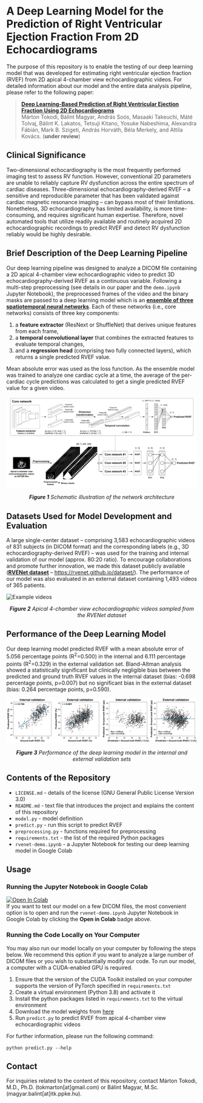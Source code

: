 # A Deep Learning Model for the Prediction of Right Ventricular Ejection Fraction From 2D Echocardiograms


The purpose of this repository is to enable the testing of our deep learning model that was developed for estimating right ventricular ejection fraction (RVEF) from 2D apical 4-chamber view echocardiographic videos. For detailed information about our model and the entire data analysis pipeline, please refer to the following paper:

> [**Deep Learning-Based Prediction of Right Ventricular Ejection Fraction Using 2D Echocardiograms**](https://rvenet.github.io/dataset/)<br/>
  Márton Tokodi, Bálint Magyar, András Soós, Masaaki Takeuchi, Máté Tolvaj, Bálint K. Lakatos, Tetsuji Kitano, Yosuke Nabeshima, Alexandra Fábián, Mark B. Szigeti, András Horváth, Béla Merkely, and Attila Kovács. (<b>under review</b>)

## Clinical Significance


Two-dimensional echocardiography is the most frequently performed imaging test to assess RV function. However, conventional 2D parameters are unable to reliably capture RV dysfunction across the entire spectrum of cardiac diseases. Three-dimensional echocardiography-derived RVEF – a sensitive and reproducible parameter that has been validated against cardiac magnetic resonance imaging – can bypass most of their limitations. Nonetheless, 3D echocardiography has limited availability, is more time-consuming, and requires significant human expertise. Therefore, novel automated tools that utilize readily available and routinely acquired 2D echocardiographic recordings to predict RVEF and detect RV dysfunction reliably would be highly desirable.

## Brief Description of the Deep Learning Pipeline


Our deep learning pipeline was designed to analyze a DICOM file containing a 2D apical 4-chamber view echocardiographic video to predict 3D echocardiography-derived RVEF as a continuous variable. Following a multi-step preprocessing (see details in our paper and the `demo.ipynb` Jupyter Notebook), the preprocessed frames of the video and the binary masks are passed to a deep learning model which is an <ins>**ensemble of three spatiotemporal neural networks**</ins>. Each of these networks (i.e., core networks) consists of three key components:

  1) a **feature extractor** (ResNext or ShuffleNet) that derives unique features from each frame,<br/>
  2) a **temporal convolutional layer** that combines the extracted features to evaluate temporal changes,
  3) and a **regression head** (comprising two fully connected layers), which returns a single predicted RVEF value.

Mean absolute error was used as the loss function. As the ensemble model was trained to analyze one cardiac cycle at a time, the average of the per-cardiac cycle predictions was calculated to get a single predicted RVEF value for a given video.

![Schematic illustration of the network architecture](imgs/network_architecture-01.png)
<div align="center"><i><b>Figure 1</b> Schematic illustration of the network architecture</i></div>

## Datasets Used for Model Development and Evaluation


A large single-center dataset – comprising 3,583 echocardiographic videos of 831 subjects (in DICOM format) and the corresponding labels (e.g., 3D echocardiography-derived RVEF) – was used for the training and internal validation of our model (approx. 80:20 ratio). To encourage collaborations and promote further innovation, we made this dataset publicly available (<ins>**RVENet dataset**</ins> – https://rvenet.github.io/dataset/). The performance of our model was also evaluated in an external dataset containing 1,493 videos of 365 patients.

![Example videos](imgs/dicom_collage.gif)
<div align="center"><i><b>Figure 2</b> Apical 4-chamber view echocardiographic videos sampled from the RVENet dataset</i></p></div>

## Performance of the Deep Learning Model


Our deep learning model predicted RVEF with a mean absolute error of 5.056 percentage points (R<sup>2</sup>=0.500) in the internal and 6.111 percentage points (R<sup>2</sup>=0.329) in the external validation set. Bland-Altman analysis showed a statistically significant but clinically negligible bias between the predicted and ground truth RVEF values in the internal dataset (bias: -0.698 percentage points, p=0.007) but no significant bias in the external dataset (bias: 0.264 percentage points, p=0.590). 

![Performance of the deep learning model](imgs/model_performance-01.png)
<div align="center"><i><b>Figure 3</b> Performance of the deep learning model in the internal and external validation sets</i></div>

## Contents of the Repository


  - `LICENSE.md` - details of the license (GNU General Public License Version 3.0)
  - `README.md` - text file that introduces the project and explains the content of this repository
  - `model.py` - model definition
  - `predict.py` - run this script to predict RVEF
  - `preprocessing.py` - functions required for preprocessing
  - `requirements.txt` - the list of the required Python packages
  - `rvenet-demo.ipynb` - a Jupyter Notebook for testing our deep learning model in Google Colab

## Usage


### Running the Jupyter Notebook in Google Colab

[![Open In Colab](https://colab.research.google.com/assets/colab-badge.svg)](https://colab.research.google.com/github/rvenet/RVENet-Demo/blob/master/rvenet-demo.ipynb)<br>
If you want to test our model on a few DICOM files, the most convenient option is to open and run the `rvenet-demo.ipynb` Jupyter Notebook in Google Colab by clicking the <b>Open in Colab</b> badge above.

### Running the Code Locally on Your Computer

You may also run our model locally on your computer by following the steps below. We recommend this option if you want to analyze a large number of DICOM files or you wish to substantially modify our code. To run our model, a computer with a CUDA-enabled GPU is required.

  1) Ensure that the version of the CUDA Toolkit installed on your computer supports the version of PyTorch specified in `requirements.txt`
  2) Create a virtual environment (Python 3.8) and activate it
  3) Install the python packages listed in `requirements.txt` to the virtual environment
  4) Download the model weights from [here](https://www.dropbox.com/s/d1w0nh1rzclo4ox/full_ensemble_model.pt?dl=1)
  5) Run `predict.py` to predict RVEF from apical 4-chamber view echocardiographic videos

For further information, please run the following command: <br>
```
python predict.py --help
```

## Contact


For inquiries related to the content of this repository, contact Márton Tokodi, M.D., Ph.D. (tok<!--
-->mar<!--
-->ton[at]gmail.co<!--
-->m) or Bálint Magyar, M.Sc. (magy<!--
-->ar.ba<!--
-->lint[at]itk.pp<!--
-->ke.h<!--
-->u).

